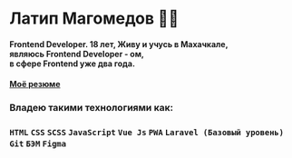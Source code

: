# Латип Магомедов 👨‍💻
#### Frontend Developer. 18 лет, Живу  и учусь в Махачкале, <br> являюсь Frontend Developer - ом,<br> в сфере Frontend уже два года.
#### <a href="https://drive.google.com/file/d/1S7Amc3U6X_GkihBqdk2mvVotRVuH8wn6/view?usp=sharing">Моё резюме</a>
### Владею такими технологиями как:
 ### ```HTML``` ```CSS``` ```SCSS``` ```JavaScript``` ```Vue Js``` ```PWA``` ```Laravel (Базовый уровень)``` ```Git``` ```БЭМ``` ```Figma ```


